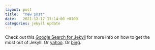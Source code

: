```yaml
---
layout: post
title:  "new post"
date:   2021-12-17 13:14:00 +0100
categories: jekyll update
---
```


Check out this [Google Search for Jekyll][google] for more info on how to get the most out of Jekyll.
Or [yahoo][yahoo]. 
Or [bing][bing].

[google]: https://google.com?s=Jekyll%20Docs
[yahoo]:   https://www.yahoo.com?s=Jekyll%20Docs
[bing]: https://www.bing.com?s=Jekyll%20Docs
